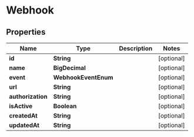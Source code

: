 

# Webhook


## Properties

| Name | Type | Description | Notes |
|------------ | ------------- | ------------- | -------------|
|**id** | **String** |  |  [optional] |
|**name** | **BigDecimal** |  |  [optional] |
|**event** | **WebhookEventEnum** |  |  [optional] |
|**url** | **String** |  |  [optional] |
|**authorization** | **String** |  |  [optional] |
|**isActive** | **Boolean** |  |  [optional] |
|**createdAt** | **String** |  |  [optional] |
|**updatedAt** | **String** |  |  [optional] |



